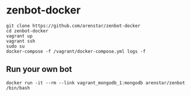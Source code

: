 # zenbot-docker

```
git clone https://github.com/arenstar/zenbot-docker
cd zenbot-docker
vagrant up
vagrant ssh
sudo su
docker-compose -f /vagrant/docker-compose.yml logs -f
```

## Run your own bot
```
docker run -it --rm --link vagrant_mongodb_1:mongodb arenstar/zenbot /bin/bash
```
